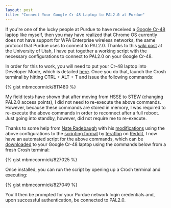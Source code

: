 ```yaml
---
layout: post
title: "Connect Your Google Cr-48 Laptop to PAL2.0 at Purdue"
---
```


If you're one of the lucky people at Purdue to have received a [Google Cr-48](http://www.google.com/chromeos/pilot-program-cr48.html) laptop like myself, then you may have realized that Chrome OS currently does not have support for WPA Enterprise wireless networks, the same protocol that Purdue uses to connect to PAL2.0\. Thanks to this [wiki post](https://wiki.utah.edu/confluence/display/~u0226271/UConnect+on+Chrome+OS) at the University of Utah, I have put together a working script with the necessary configurations to connect to PAL2.0 on your Google Cr-48.

In order for this to work, you will need to put your Cr-48 laptop into Developer Mode, which is detailed [here](http://www.chromium.org/chromium-os/developer-information-for-chrome-os-devices/cr-48-chrome-notebook-developer-information). Once you do that, launch the Crosh terminal by hitting CTRL + ALT + T and issue the following commands:

{% gist mbmccormick/811480 %}

My field tests have shown that after moving from HSSE to STEW (changing PAL2.0 access points), I did not need to re-execute the above commands. However, because these commands are stored in memory, I was required to re-execute the above commands in order to reconnect after a full reboot. Just going into standby, however, did not require me to re-execute.

Thanks to some help from [Nate Radebaugh](http://naterad.com/) with his [modifications](http://pastebin.com/3zhLb8qw) using the above configurations to the [scripting format](http://pastebin.com/G3ta4zsa) by [teraflop](http://www.reddit.com/user/teraflop) on [Reddit](http://www.reddit.com/r/CR48/comments/fcxhw/any_workarounds_for_wpa2_with_certificate/), I now have an automated script for the above commands, which can be [downloaded](http://pastebin.com/3zhLb8qw) to your Google Cr-48 laptop using the commands below from a fresh Crosh terminal:

{% gist mbmccormick/827025 %}

Once installed, you can run the script by opening up a Crosh terminal and executing:

{% gist mbmccormick/827049 %}

You'll then be prompted for your Purdue network login credentials and, upon successful authentication, be connected to PAL2.0.
